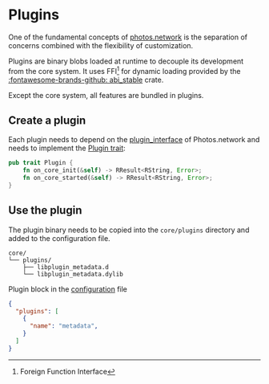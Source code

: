 # Plugins

One of the fundamental concepts of [photos.network](https://photos.network) is the separation of concerns combined
with the flexibility of customization.

Plugins are binary blobs loaded at runtime to decouple its development from the core system.
It uses FFI[^1] for dynamic loading provided by the [:fontawesome-brands-github: abi_stable](https://github.com/rodrimati1992/abi_stable_crates) crate.

Except the core system, all features are bundled in plugins. 




## Create a plugin
Each plugin needs to depend on the [plugin_interface](https://github.com/photos-network/plugin_interface) of Photos.network and needs to implement the [Plugin trait](https://github.com/photos-network/plugin_interface/blob/development/src/lib.rs#L32):

``` rust
pub trait Plugin {
    fn on_core_init(&self) -> RResult<RString, Error>;
    fn on_core_started(&self) -> RResult<RString, Error>;
}
```


## Use the plugin

The plugin binary needs to be copied into the `core/plugins` directory and added to the configuration file.

```shell
core/
└── plugins/
    ├── libplugin_metadata.d
    └── libplugin_metadata.dylib
```

Plugin block in the [configuration](/core/configuration) file
```json
{
  "plugins": [
    {
      "name": "metadata",
    }
  ]
}
```

[^1]: Foreign Function Interface
